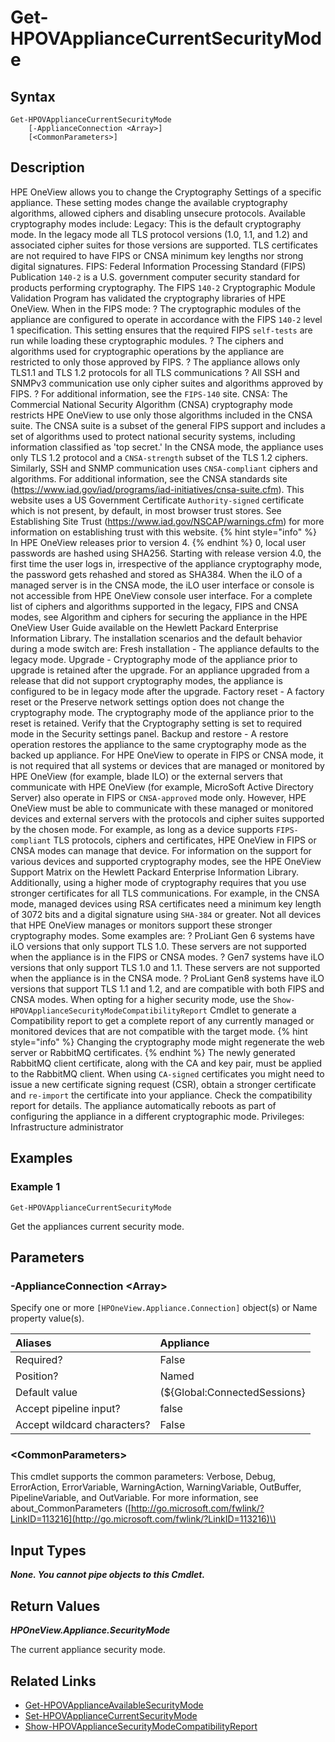 ﻿---
description: Get the appliance current security mode.
---

# Get-HPOVApplianceCurrentSecurityMode

## Syntax

```text
Get-HPOVApplianceCurrentSecurityMode
    [-ApplianceConnection <Array>]
    [<CommonParameters>]
```

## Description

HPE OneView allows you to change the Cryptography Settings of a specific appliance.  These setting modes change the available cryptography algorithms, allowed ciphers and disabling unsecure protocols.  Available cryptography modes include:
Legacy: This is the default cryptography mode. In the legacy mode all TLS protocol versions (1.0, 1.1, and 1.2) and associated cipher suites for those versions are supported. TLS certificates are not required to have FIPS or CNSA minimum key lengths nor strong digital signatures.
FIPS: Federal Information Processing Standard (FIPS) Publication `140-2` is a U.S. government computer security standard for products performing cryptography. The FIPS `140-2` Cryptographic Module Validation Program has validated the cryptography libraries of HPE OneView. When in the FIPS mode:
?	The cryptographic modules of the appliance are configured to operate in accordance with the FIPS `140-2` level 1 specification. This setting ensures that the required FIPS `self-tests` are run while loading these cryptographic modules.
?	The ciphers and algorithms used for cryptographic operations by the appliance are restricted to only those approved by FIPS.
?	The appliance allows only TLS1.1 and TLS 1.2 protocols for all TLS communications
?	All SSH and SNMPv3 communication use only cipher suites and algorithms approved by FIPS.
?	For additional information, see the `FIPS-140` site.
CNSA: The Commercial National Security Algorithm (CNSA) cryptography mode restricts HPE OneView to use only those algorithms included in the CNSA suite. The CNSA suite is a subset of the general FIPS support and includes a set of algorithms used to protect national security systems, including information classified as 'top secret.' In the CNSA mode, the appliance uses only TLS 1.2 protocol and a `CNSA-strength` subset of the TLS 1.2 ciphers. Similarly, SSH and SNMP communication uses `CNSA-compliant` ciphers and algorithms.
For additional information, see the CNSA standards site (https://www.iad.gov/iad/programs/iad-initiatives/cnsa-suite.cfm). This website uses a US Government Certificate `Authority-signed` certificate which is not present, by default, in most browser trust stores. See Establishing Site Trust (https://www.iad.gov/NSCAP/warnings.cfm) for more information on establishing trust with this website.
{% hint style="info" %}
 In HPE OneView releases prior to version 4.
{% endhint %}
0, local user passwords are hashed using SHA256. Starting with release version 4.0, the first time the user logs in, irrespective of the appliance cryptography mode, the password gets rehashed and stored as SHA384.
When the iLO of a managed server is in the CNSA mode, the iLO user interface or console is not accessible from HPE OneView console user interface.
For a complete list of ciphers and algorithms supported in the legacy, FIPS and CNSA modes, see Algorithm and ciphers for securing the appliance in the HPE OneView User Guide available on the Hewlett Packard Enterprise Information Library.
The installation scenarios and the default behavior during a mode switch are:
Fresh installation - The appliance defaults to the legacy mode.
Upgrade - Cryptography mode of the appliance prior to upgrade is retained after the upgrade. For an appliance upgraded from a release that did not support cryptography modes, the appliance is configured to be in legacy mode after the upgrade.
Factory reset - A factory reset or the Preserve network settings option does not change the cryptography mode. The cryptography mode of the appliance prior to the reset is retained. Verify that the Cryptography setting is set to required mode in the Security settings panel.
Backup and restore - A restore operation restores the appliance to the same cryptography mode as the backed up appliance.
For HPE OneView to operate in FIPS or CNSA mode, it is not required that all systems or devices that are managed or monitored by HPE OneView (for example, blade ILO) or the external servers that communicate with HPE OneView (for example, MicroSoft Active Directory Server) also operate in FIPS or `CNSA-approved` mode only. However, HPE OneView must be able to communicate with these managed or monitored devices and external servers with the protocols and cipher suites supported by the chosen mode. For example, as long as a device supports `FIPS-compliant` TLS protocols, ciphers and certificates, HPE OneView in FIPS or CNSA modes can manage that device.
For information on the support for various devices and supported cryptography modes, see the HPE OneView Support Matrix on the Hewlett Packard Enterprise Information Library.
Additionally, using a higher mode of cryptography requires that you use stronger certificates for all TLS communications. For example, in the CNSA mode, managed devices using RSA certificates need a minimum key length of 3072 bits and a digital signature using `SHA-384` or greater.
Not all devices that HPE OneView manages or monitors support these stronger cryptography modes. Some examples are:
?	ProLiant Gen 6 systems have iLO versions that only support TLS 1.0. These servers are not supported when the appliance is in the FIPS or CNSA modes.
?	Gen7 systems have iLO versions that only support TLS 1.0 and 1.1. These servers are not supported when the appliance is in the CNSA mode.
?	ProLiant Gen8 systems have iLO versions that support TLS 1.1 and 1.2, and are compatible with both FIPS and CNSA modes.
When opting for a higher security mode, use the `Show-HPOVApplianceSecurityModeCompatibilityReport` Cmdlet to generate a Compatibility report to get a complete report of any currently managed or monitored devices that are not compatible with the target mode.
{% hint style="info" %}
 Changing the cryptography mode might regenerate the web server or RabbitMQ certificates.
{% endhint %}
 The newly generated RabbitMQ client certificate, along with the CA and key pair, must be applied to the RabbitMQ client. When using `CA-signed` certificates you might need to issue a new certificate signing request (CSR), obtain a stronger certificate and `re-import` the certificate into your appliance. Check the compatibility report for details. The appliance automatically reboots as part of configuring the appliance in a different cryptographic mode.
Privileges: Infrastructure administrator

## Examples

###  Example 1 

```text
Get-HPOVApplianceCurrentSecurityMode
```

Get the appliances current security mode.

## Parameters

### -ApplianceConnection &lt;Array&gt;

Specify one or more `[HPOneView.Appliance.Connection]` object(s) or Name property value(s).

| Aliases | Appliance |
| :--- | :--- |
| Required? | False |
| Position? | Named |
| Default value | (${Global:ConnectedSessions} | ? Default) |
| Accept pipeline input? | false |
| Accept wildcard characters? | False |

### &lt;CommonParameters&gt;

This cmdlet supports the common parameters: Verbose, Debug, ErrorAction, ErrorVariable, WarningAction, WarningVariable, OutBuffer, PipelineVariable, and OutVariable. For more information, see about\_CommonParameters \([http://go.microsoft.com/fwlink/?LinkID=113216](http://go.microsoft.com/fwlink/?LinkID=113216)\)

## Input Types

_**None.  You cannot pipe objects to this Cmdlet.**_

## Return Values

_**HPOneView.Appliance.SecurityMode**_

The current appliance security mode.

## Related Links

* [Get-HPOVApplianceAvailableSecurityMode](get-hpovapplianceavailablesecuritymode.md)
* [Set-HPOVApplianceCurrentSecurityMode](set-hpovappliancecurrentsecuritymode.md)
* [Show-HPOVApplianceSecurityModeCompatibilityReport](show-hpovappliancesecuritymodecompatibilityreport.md)
